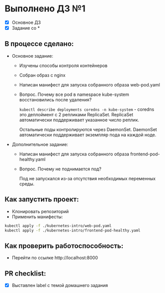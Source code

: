 # Выполнено ДЗ №1

 - [x] Основное ДЗ
 - [x] Задание со *

## В процессе сделано:
 - Основное задание:
   - Изучены способы контроля контейнеров
   - Собран образ с nginx
   - Написан манифест для запуска собранного образа web-pod.yaml
   - Вопрос. Почему все pod в namespace kube-system восстановились после удаления?
   
        `kubectl describe deployments coredns -n kube-system` - coredns это деплоймент с 2 репликами ReplicaSet. ReplicaSet
        автоматически поддерживает указанное число реплик.

        Остальные поды контролируются через DaemonSet. DaemonSet автоматически поддерживает экземпляр пода на каждой ноде.
 - Дополнительное задание:
   - Написан манифест для запуска собранного образа frontend-pod-healthy.yaml
   - Вопрос. Почему не поднимается под?
   
     Под не запускался из-за отсутствия необходимых переменных среды.

## Как запустить проект:
+ Клонировать репозиторий
+ Применить манифесты:

```bash
kubectl apply -f ./kubernetes-intro/web-pod.yaml
kubectl apply -f ./kubernetes-intro/frontend-pod-healthy.yaml
```

## Как проверить работоспособность:
 - Перейти по ссылке http://localhost:8000

## PR checklist:
 - [x] Выставлен label с темой домашнего задания
